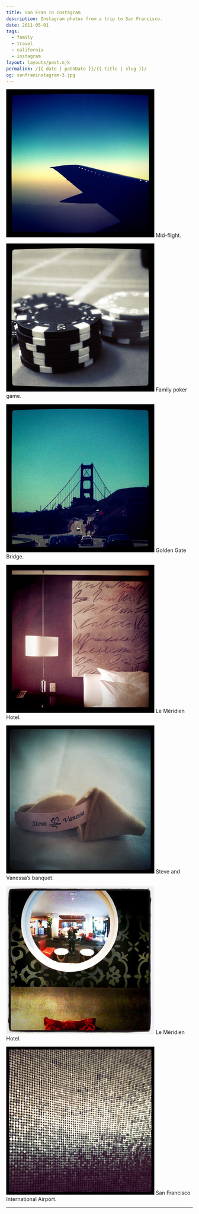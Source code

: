 ```yaml
---
title: San Fran in Instagram
description: Instagram photos from a trip to San Francisco.
date: 2011-05-01
tags: 
  - family
  - travel
  - california
  - instagram
layout: layouts/post.njk
permalink: /{{ date | pathDate }}/{{ title | slug }}/
og: sanfraninstagram-3.jpg
---
```


![](/img/sanfraninstagram-1.jpg)
Mid-flight.

![](/img/sanfraninstagram-2.jpg)
Family poker game.

![](/img/sanfraninstagram-3.jpg)
Golden Gate Bridge.

![](/img/sanfraninstagram-4.jpg)
Le Méridien Hotel.

![](/img/sanfraninstagram-5.jpg)
Steve and Vanessa’s banquet.

![](/img/sanfraninstagram-6.jpg)
Le Méridien Hotel.

![](/img/sanfraninstagram-7.jpg)
San Francisco International Airport.

---
